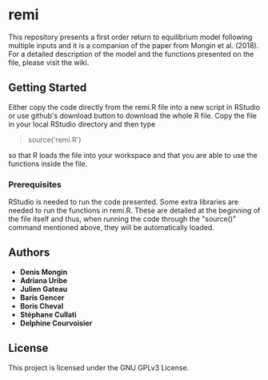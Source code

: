 # remi
This repository presents a first order return to equilibrium model following multiple inputs and it is a companion of the paper from Mongin et al. (2018). For a detailed description of the model and the functions presented on the file, please visit the wiki.

## Getting Started

Either copy the code directly from the remi.R file into a new script in RStudio or use github's download button to download the whole R file. Copy the file in your local RStudio directory and then type 
>source('remi.R')

so that R loads the file into your workspace and that you are able to use the functions inside the file.

### Prerequisites

RStudio is needed to run the code presented. 
Some extra libraries are needed to run the functions in remi.R. These are detailed at the beginning of the file itself and thus, when running the code through the "source()" command mentioned above, they will be automatically loaded.

## Authors

* **Denis Mongin** 
* **Adriana Uribe**
* **Julien Gateau**
* **Baris Gencer**
* **Boris Cheval**
* **Stéphane Cullati**
* **Delphine Courvoisier**

## License

This project is licensed under the GNU GPLv3 License.
